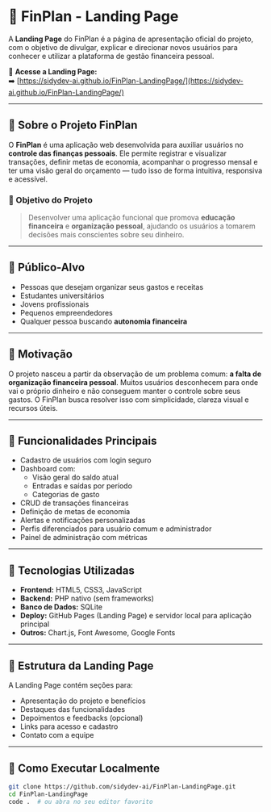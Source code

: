 # 📢 FinPlan - Landing Page

A **Landing Page** do FinPlan é a página de apresentação oficial do projeto, com o objetivo de divulgar, explicar e direcionar novos usuários para conhecer e utilizar a plataforma de gestão financeira pessoal.

🔗 **Acesse a Landing Page:**  
➡️ [https://sidydev-ai.github.io/FinPlan-LandingPage/](https://sidydev-ai.github.io/FinPlan-LandingPage/)

---

## 💼 Sobre o Projeto FinPlan

O **FinPlan** é uma aplicação web desenvolvida para auxiliar usuários no **controle das finanças pessoais**. Ele permite registrar e visualizar transações, definir metas de economia, acompanhar o progresso mensal e ter uma visão geral do orçamento — tudo isso de forma intuitiva, responsiva e acessível.

### 🎯 Objetivo do Projeto

> Desenvolver uma aplicação funcional que promova **educação financeira** e **organização pessoal**, ajudando os usuários a tomarem decisões mais conscientes sobre seu dinheiro.

---

## 👥 Público-Alvo

- Pessoas que desejam organizar seus gastos e receitas
- Estudantes universitários
- Jovens profissionais
- Pequenos empreendedores
- Qualquer pessoa buscando **autonomia financeira**

---

## 🧠 Motivação

O projeto nasceu a partir da observação de um problema comum: **a falta de organização financeira pessoal**. Muitos usuários desconhecem para onde vai o próprio dinheiro e não conseguem manter o controle sobre seus gastos. O FinPlan busca resolver isso com simplicidade, clareza visual e recursos úteis.

---

## 🧩 Funcionalidades Principais

- Cadastro de usuários com login seguro
- Dashboard com:
  - Visão geral do saldo atual
  - Entradas e saídas por período
  - Categorias de gasto
- CRUD de transações financeiras
- Definição de metas de economia
- Alertas e notificações personalizadas
- Perfis diferenciados para usuário comum e administrador
- Painel de administração com métricas

---

## 🧪 Tecnologias Utilizadas

- **Frontend:** HTML5, CSS3, JavaScript
- **Backend:** PHP nativo (sem frameworks)
- **Banco de Dados:** SQLite
- **Deploy:** GitHub Pages (Landing Page) e servidor local para aplicação principal
- **Outros:** Chart.js, Font Awesome, Google Fonts

---

## 📌 Estrutura da Landing Page

A Landing Page contém seções para:

- Apresentação do projeto e benefícios
- Destaques das funcionalidades
- Depoimentos e feedbacks (opcional)
- Links para acesso e cadastro
- Contato com a equipe

---

## 🧭 Como Executar Localmente

```bash
git clone https://github.com/sidydev-ai/FinPlan-LandingPage.git
cd FinPlan-LandingPage
code .  # ou abra no seu editor favorito